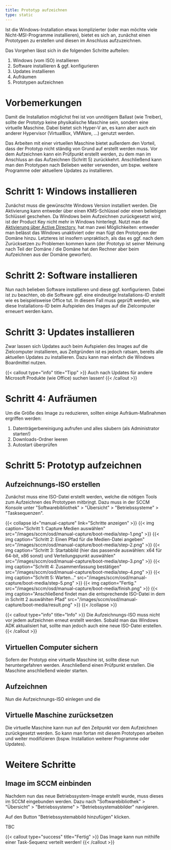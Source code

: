 ```yaml
---
title: Prototyp aufzeichnen
type: static
---
```


Ist die Windows-Installation etwas komplizierter (oder man möchte viele Nicht-MSI-Programme installieren), bietet es sich an, zunächst einen Prototypen zu erstellen und diesen im Anschluss aufzuzeichnen.

<!--more-->

Das Vorgehen lässt sich in die folgenden Schritte aufteilen:

1. Windows (vom ISO) installieren
2. Software installieren & ggf. konfigurieren
3. Updates installieren
4. Aufräumen
5. Prototypen aufzeichnen

# Vorbemerkungen

Damit die Installation möglichst frei ist von unnötigem Ballast (wie Treiber), sollte der Prototyp keine physikalische Maschine sein, sondern eine virtuelle Maschine. Dabei bietet sich Hyper-V an, es kann aber auch ein anderer Hypervisor (VirtualBox, VMWare, ...) genutzt werden.

Das Arbeiten mit einer virtuellen Maschine bietet außerdem den Vorteil, dass der Prototyp nicht ständig von Grund auf erstellt werden muss. Vor dem Aufzeichnen kann ein Prüfpunkt erstellt werden, zu dem man im Anschluss an das Aufzeichnen (Schritt 5) zurückkehrt. Anschließend kann man den Prototypen nach Belieben weiter verwenden, um bspw. weitere Programme oder aktuellere Updates zu installieren.

# Schritt 1: Windows installieren

Zunächst muss die gewünschte Windows Version installiert werden. Die Aktivierung kann entweder über einen KMS-Schlüssel oder einen beliebigen Schlüssel geschehen. Da Windows beim Aufzeichnen zurückgesetzt wird, ist der Product Key nicht mehr in Windows hinterlegt. Nutzt man die [Aktivierung über Active Directory](https://docs.microsoft.com/de-de/windows/deployment/volume-activation/activate-using-active-directory-based-activation-client), hat man zwei Möglichkeiten: entweder man belässt das Windows unaktiviert oder man fügt den Prototypen der Domäne hinzu. Letzteres ist insofern unpraktisch, als das es ggf. nach dem Zurücksetzen zu Problemen kommen kann (der Prototyp ist seiner Meinung nach Teil der Domäne / die Domäne hat den Rechner aber beim Aufzeichnen aus der Domäne geworfen). 

# Schritt 2: Software installieren

Nun nach belieben Software installieren und diese ggf. konfigurieren. Dabei ist zu beachten, ob die Software ggf. eine eindeutige Installations-ID erstellt wie es beispielsweise Office tut. In diesem Fall muss geprüft werden, wie diese Installations-ID beim Aufspielen des Images auf die Zielcomputer erneuert werden kann.

# Schritt 3: Updates installieren

Zwar lassen sich Updates auch beim Aufspielen des Images auf die Zielcomputer installieren, aus Zeitgründen ist es jedoch ratsam, bereits alle aktuellen Updates zu installieren. Dazu kann man einfach die Windows Boardmittel nutzen. 

{{< callout type="info" title="Tipp" >}}
    Auch nach Updates für andere Microsoft Produkte (wie Office) suchen lassen!
{{< /callout >}}

# Schritt 4: Aufräumen

Um die Größe des Image zu reduzieren, sollten einige Aufräum-Maßnahmen ergriffen werden:

1. Datenträgerbereinigung aufrufen und alles säubern (als Administrator starten!)
2. Downloads-Ordner leeren
3. Autostart überprüfen

# Schritt 5: Prototyp aufzeichnen

## Aufzeichnungs-ISO erstellen

Zunächst muss eine ISO-Datei erstellt werden, welche die nötigen Tools zum Aufzeichnen des Prototypen mitbringt. Dazu muss in der SCCM Konsole unter "Softwarebibliothek" > "Übersicht" > "Betriebssysteme" > "Tasksequenzen". 

{{< collapse id="manual-capture" link="Schritte anzeigen" >}}
    {{< img caption="Schritt 1: Capture Medien auswählen" src="/images/sccm/osd/manual-capture/boot-media/step-1.png" >}}
    {{< img caption="Schritt 2: Einen Pfad für die Medien-Datei angeben" src="/images/sccm/osd/manual-capture/boot-media/step-2.png" >}}
    {{< img caption="Schritt 3: Startabbild (hier das passende auswählen: x64 für 64-bit, x86 sonst) und Verteilungspunkt auswählen" src="/images/sccm/osd/manual-capture/boot-media/step-3.png" >}}
    {{< img caption="Schritt 4: Zusammenfassung bestätigen" src="/images/sccm/osd/manual-capture/boot-media/step-4.png" >}}
    {{< img caption="Schritt 5: Warten..." src="/images/sccm/osd/manual-capture/boot-media/step-5.png" >}}
    {{< img caption="Fertig." src="/images/sccm/osd/manual-capture/boot-media/finish.png" >}}
    {{< img caption="Anschließend findet man die entsprechende ISO-Datei in dem in Schritt 2 auswählten Pfad" src="/images/sccm/osd/manual-capture/boot-media/result.png" >}}
{{< /collapse >}}

{{< callout type="info" title="Info" >}}
    Die Aufzeichnungs-ISO muss nicht vor jedem aufzeichnen erneut erstellt werden. Sobald man das Windows ADK aktualisiert hat, sollte man jedoch auch eine neue ISO-Datei erstellen.
{{< /callout >}}

## Virtuellen Computer sichern

Sofern der Prototyp eine virtuelle Maschine ist, sollte diese nun heruntergefahren werden. Anschließend einen Prüfpunkt erstellen. Die Maschine anschließend wieder starten.

## Aufzeichnen

Nun die Aufzeichnungs-ISO einlegen und die 

## Virtuelle Maschine zurücksetzen

Die virtuelle Maschine kann nun auf den Zeitpunkt vor dem Aufzeichnen zurückgesetzt werden. So kann man fortan mit diesem Prototypen arbeiten und weiter modifizieren (bspw. Installation weiterer Programme oder Updates).

# Weitere Schritte

## Image im SCCM einbinden

Nachdem nun das neue Betriebssystem-Image erstellt wurde, muss dieses im SCCM eingebunden werden. Dazu nach "Softwarebibliothek" > "Übersicht" > "Betriebssysteme" > "Betriebssystemabbilder" navigieren.

Auf den Button "Betriebssystemabbild hinzufügen" klicken.

TBC

{{< callout type="success" title="Fertig" >}}
    Das Image kann nun mithilfe einer Task-Sequenz verteilt werden!
{{< /callout >}}

